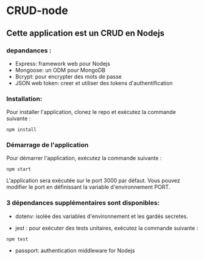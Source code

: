 # CRUD-node
## Cette application est un CRUD en Nodejs

### depandances : 
- Express: framework web pour Nodejs
- Mongoose: un ODM pour MongoDB
- Bcrypt: pour encrypter des mots de passe
- JSON web token: creer et utiliser des tokens d'authentification


### Installation:
Pour installer l'application, clonez le repo et exécutez la commande suivante :
```
npm install
```


### Démarrage de l'application
Pour démarrer l'application, exécutez la commande suivante :
```
npm start
```


L'application sera exécutée sur le port 3000 par défaut. Vous pouvez modifier le port en définissant la variable d'environnement PORT.


### 3 dépendances supplémentaires sont disponibles:

- dotenv: isolée des variables d'environnement et les gardés secretes.

- jest : pour exécuter des tests unitaires, exécutez la commande suivante :
```
npm test
```

- passport: authentication middleware for Nodejs

